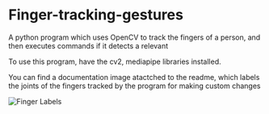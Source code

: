 # Finger-tracking-gestures

A python program which uses OpenCV to track the fingers of a person, and then executes commands if it detects a relevant 

To use this program, have the cv2, mediapipe libraries installed.

You can find a documentation image atactched to the readme, which labels the joints of the fingers tracked by the program for making custom changes

![Finger Labels](https://i.imgur.com/v1do68E.png "Image Title")
